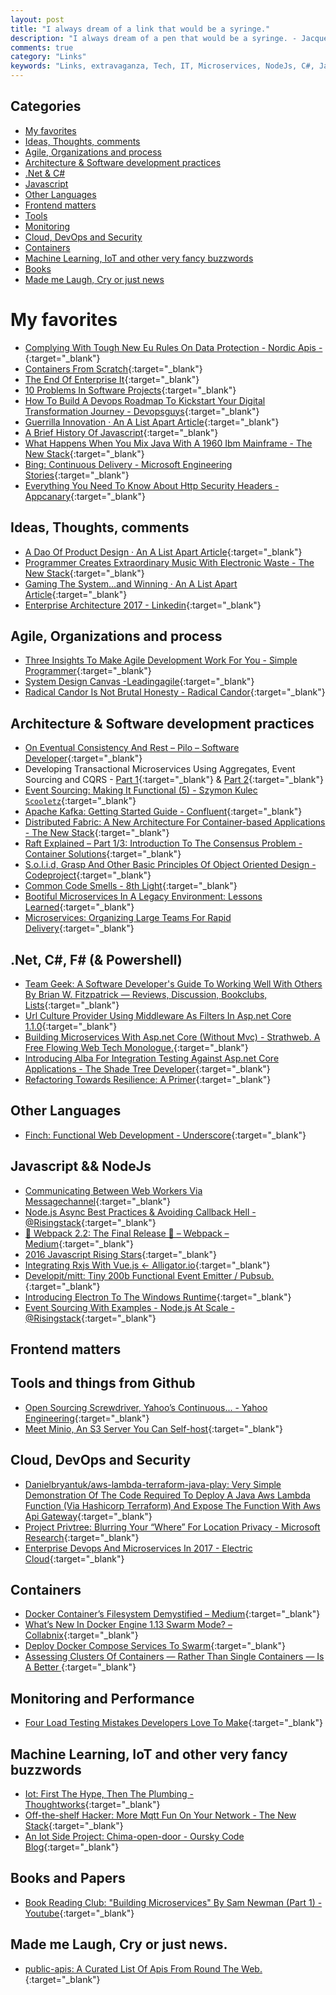 ```yaml
---
layout: post
title: "I always dream of a link that would be a syringe."
description: "I always dream of a pen that would be a syringe. - Jacques Derrida"
comments: true
category: "Links"
keywords: "Links, extravaganza, Tech, IT, Microservices, NodeJs, C#, Javascript, Solution architecture"
---
```


## Categories ##
* [My favorites](#favorites)
* [Ideas, Thoughts, comments](#ideas)
* [Agile, Organizations and process](#agile)
* [Architecture & Software development practices](#development)
* [.Net & C#](#net)
* [Javascript](#javascript)
* [Other Languages](#polygloting)
* [Frontend matters](#web)
* [Tools](#tools)
* [Monitoring](#monitoring)
* [Cloud, DevOps and Security](#devops)
* [Containers](#containers)
* [Machine Learning, IoT and other very fancy buzzwords](#iot)
* [Books](#books)
* [Made me Laugh, Cry or just news](#news)

# My favorites<a name="favorites"></a> #
* [Complying With Tough New Eu Rules On Data Protection - Nordic Apis -](http://nordicapis.com/complying-with-tough-new-eu-rules-on-data-protection/){:target="_blank"}
* [Containers From Scratch](https://ericchiang.github.io/post/containers-from-scratch//){:target="_blank"}
* [The End Of Enterprise It](http://www.leanessays.com/2017/01/the-end-of-enterprise-it.html){:target="_blank"}
* [10 Problems In Software Projects](http://joyclark.org/sketchnote/ddd/2017/01/15/10-problems.html?__s=amwwwz5judsp1dsfgko7){:target="_blank"}
* [How To Build A Devops Roadmap To Kickstart Your Digital Transformation Journey - Devopsguys](https://www.devopsguys.com/2017/01/18/build-devops-roadmap-kickstart-digital-transformation-journey/){:target="_blank"}
* [Guerrilla Innovation · An A List Apart Article](http://alistapart.com/article/guerrilla-innovation){:target="_blank"}
* [A Brief History Of Javascript](https://auth0.com/blog/a-brief-history-of-javascript/){:target="_blank"}
* [What Happens When You Mix Java With A 1960 Ibm Mainframe - The New Stack](http://thenewstack.io/happens-use-java-1960-ibm-mainframe/){:target="_blank"}
* [Bing: Continuous Delivery - Microsoft Engineering Stories](http://stories.visualstudio.com/bing-continuous-delivery/){:target="_blank"}
* [Everything You Need To Know About Http Security Headers - Appcanary](https://blog.appcanary.com/2017/http-security-headers.html){:target="_blank"}

## Ideas, Thoughts, comments <a name="ideas"></a> ##
* [A Dao Of Product Design · An A List Apart Article](http://alistapart.com/article/dao-of-product-design){:target="_blank"}
* [Programmer Creates Extraordinary Music With Electronic Waste - The New Stack](http://thenewstack.io/programmer-creates-extraordinary-music-electronic-waste/){:target="_blank"}
* [Gaming The System…and Winning · An A List Apart Article](http://alistapart.com/article/gaming-the-system-and-winning){:target="_blank"}
* [Enterprise Architecture 2017 - Linkedin](https://www.linkedin.com/pulse/enterprise-architecture-2017-kern-bsee-msem-cea-cissp-issap-pmp-?trkInfo=VSRPsearchId%3A1124402091485336848748%2CVSRPtargetId%3A6227842160331354112%2CVSRPcmpt%3Aprimary&trk=vsrp_influencer_content_res_name){:target="_blank"}

## Agile, Organizations and process<a name="agile"></a> ##
* [Three Insights To Make Agile Development Work For You - Simple Programmer](https://simpleprogrammer.com/2017/01/11/three-insights-make-agile-work/){:target="_blank"}
* [System Design Canvas -Leadingagile](https://www.leadingagile.com/2017/01/system-design-canvas/){:target="_blank"}
* [Radical Candor Is Not Brutal Honesty - Radical Candor](https://www.radicalcandor.com/blog/radical-candor-not-brutal-honesty/){:target="_blank"}

## Architecture & Software development practices <a name="development"></a> ##
* [On Eventual Consistency And Rest – Pilo – Software Developer](https://pillopl.github.io/eventual-consistency-and-rest/?__s=amwwwz5judsp1dsfgko7){:target="_blank"}
* Developing Transactional Microservices Using Aggregates, Event Sourcing and CQRS - [Part 1](https://www.infoq.com/articles/microservices-aggregates-events-cqrs-part-1-richardson){:target="_blank"} & [Part 2](https://www.infoq.com/articles/microservices-aggregates-events-cqrs-part-2-richardson?__s=amwwwz5judsp1dsfgko7){:target="_blank"}
* [Event Sourcing: Making It Functional (5) - Szymon Kulec `Scooletz`](https://blog.scooletz.com/2017/01/19/event-sourcing-making-it-functional-5/?__s=amwwwz5judsp1dsfgko7){:target="_blank"}
* [Apache Kafka: Getting Started Guide - Confluent](https://www.confluent.io/blog/apache-kafka-getting-started/){:target="_blank"}
* [Distributed Fabric: A New Architecture For Container-based Applications - The New Stack](http://thenewstack.io/distributed-fabric-new-architecture-container-based-applications/){:target="_blank"}
* [Raft Explained – Part 1/3: Introduction To The Consensus Problem - Container Solutions](http://container-solutions.com/raft-explained-part-1-the-consenus-problem/){:target="_blank"}
* [S.o.l.i.d, Grasp And Other Basic Principles Of Object Oriented Design - Codeproject](https://www.codeproject.com/Articles/1166136/S-O-L-I-D-GRASP-And-Other-Basic-Principles-of-Obje){:target="_blank"}
* [Common Code Smells - 8th Light](https://8thlight.com/blog/georgina-mcfadyen/2017/01/19/common-code-smells.html){:target="_blank"}
* [Bootiful Microservices In A Legacy Environment: Lessons Learned](https://www.infoq.com/presentations/spring-boot-microservices-springone2016){:target="_blank"}
* [Microservices: Organizing Large Teams For Rapid Delivery](https://www.infoq.com/presentations/microservices-team-organization){:target="_blank"}

## **.Net, C#, F# (& Powershell)**  <a name="net"></a> ##
* [Team Geek: A Software Developer's Guide To Working Well With Others By Brian W. Fitzpatrick — Reviews, Discussion, Bookclubs, Lists](https://www.goodreads.com/book/show/14514115-team-geek){:target="_blank"}
* [Url Culture Provider Using Middleware As Filters In Asp.net Core 1.1.0](http://andrewlock.net/url-culture-provider-using-middleware-as-mvc-filter-in-asp-net-core-1-1-0/){:target="_blank"}
* [Building Microservices With Asp.net Core (Without Mvc) - Strathweb. A Free Flowing Web Tech Monologue.](http://www.strathweb.com/2017/01/building-microservices-with-asp-net-core-without-mvc/){:target="_blank"}
* [Introducing Alba For Integration Testing Against Asp.net Core Applications - The Shade Tree Developer](https://jeremydmiller.com/2017/01/25/introducing-alba-for-integration-testing-against-asp-net-core-applications/){:target="_blank"}
* [Refactoring Towards Resilience: A Primer](https://jimmybogard.com/refactoring-towards-resilience-a-primer/){:target="_blank"}

## Other Languages  <a name="polygloting"></a> ##
* [Finch: Functional Web Development - Underscore](http://underscore.io/blog/posts/2017/01/24/finch-functional-web-development.html){:target="_blank"}

## Javascript && NodeJs <a name="javascript"></a><a name="nodejs"></a> ##
* [Communicating Between Web Workers Via Messagechannel](http://www.2ality.com/2017/01/messagechannel.html){:target="_blank"}
* [Node.js Async Best Practices & Avoiding Callback Hell - @Risingstack](https://blog.risingstack.com/node-js-async-best-practices-avoiding-callback-hell-node-js-at-scale/){:target="_blank"}
* [🎉 Webpack 2.2: The Final Release 🎉 – Webpack – Medium](https://medium.com/webpack/webpack-2-2-the-final-release-76c3d43bf144#.a04nwt1ma){:target="_blank"}
* [2016 Javascript Rising Stars](https://risingstars2016.js.org/){:target="_blank"}
* [Integrating Rxjs With Vue.js ← Alligator.io](https://alligator.io/vuejs/using-rxjs/){:target="_blank"}
* [Developit/mitt: Tiny 200b Functional Event Emitter / Pubsub.](https://github.com/developit/mitt){:target="_blank"}
* [Introducing Electron To The Windows Runtime](https://slack.engineering/introducing-electron-to-the-windows-runtime-4fa789b93d90#.98qgamvtl){:target="_blank"}
* [Event Sourcing With Examples - Node.js At Scale - @Risingstack](https://blog.risingstack.com/event-sourcing-with-examples-node-js-at-scale/){:target="_blank"}

## Frontend matters <a name="web"></a> ##

## Tools and things from Github <a name="tools"></a> ##
* [Open Sourcing Screwdriver, Yahoo’s Continuous... - Yahoo Engineering](https://yahooeng.tumblr.com/post/155765242061/open-sourcing-screwdriver-yahoos-continuous){:target="_blank"}
* [Meet Minio, An S3 Server You Can Self-host](http://blog.alexellis.io/meet-minio/){:target="_blank"}

## Cloud, DevOps and Security<a name="devops"></a> ##
* [Danielbryantuk/aws-lambda-terraform-java-play: Very Simple Demonstration Of The Code Required To Deploy A Java Aws Lambda Function (Via Hashicorp Terraform) And Expose The Function With Aws Api Gateway](https://github.com/danielbryantuk/aws-lambda-terraform-java-play){:target="_blank"}
* [Project Privtree: Blurring Your “Where” For Location Privacy - Microsoft Research](https://www.microsoft.com/en-us/research/blog/project-privtree-blurring-location-privacy/){:target="_blank"}
* [Enterprise Devops And Microservices In 2017 - Electric Cloud](https://electric-cloud.com/blog/2017/01/enterprise-devops-microservices-2017/){:target="_blank"}

## Containers <a name="containers"></a> ##
* [Docker Container’s Filesystem Demystified – Medium](https://medium.com/@nagarwal/docker-containers-filesystem-demystified-b6ed8112a04a#.u36k67lnc){:target="_blank"}
* [What’s New In Docker Engine 1.13 Swarm Mode? – Collabnix](http://collabnix.com/archives/2381){:target="_blank"}
* [Deploy Docker Compose Services To Swarm](http://blog.arungupta.me/deploy-docker-compose-services-swarm/){:target="_blank"}
* [Assessing Clusters Of Containers — Rather Than Single Containers — Is A Better ](http://thenewstack.io/monitoring-reset-containers/){:target="_blank"}

## Monitoring and Performance <a name="monitoring"></a> ##
* [Four Load Testing Mistakes Developers Love To Make](https://engineering.klarna.com/four-load-testing-mistakes-developers-love-to-make-68b443f7e8a2#.57jinhos1){:target="_blank"}

## Machine Learning, IoT and other very fancy buzzwords <a name="iot"></a> ##
* [Iot: First The Hype, Then The Plumbing - Thoughtworks](https://www.thoughtworks.com/insights/blog/iot-first-hype-then-plumbing){:target="_blank"}
* [Off-the-shelf Hacker: More Mqtt Fun On Your Network - The New Stack](http://thenewstack.io/off-shelf-hacker-mqtt-fun-network/){:target="_blank"}
* [An Iot Side Project: Chima-open-door - Oursky Code Blog](https://code.oursky.com/iot-side-project-chima-open-door/){:target="_blank"}

## Books and Papers<a name="books"></a> ##
* [Book Reading Club: "Building Microservices" By Sam Newman (Part 1) - Youtube](https://www.youtube.com/watch?v=Caj-qCOniXM){:target="_blank"}

## Made me Laugh, Cry or just news. <a name="news"></a> ##
* [public-apis: A Curated List Of Apis From Round The Web.](https://github.com/abhishekbanthia/Public-APIs){:target="_blank"}